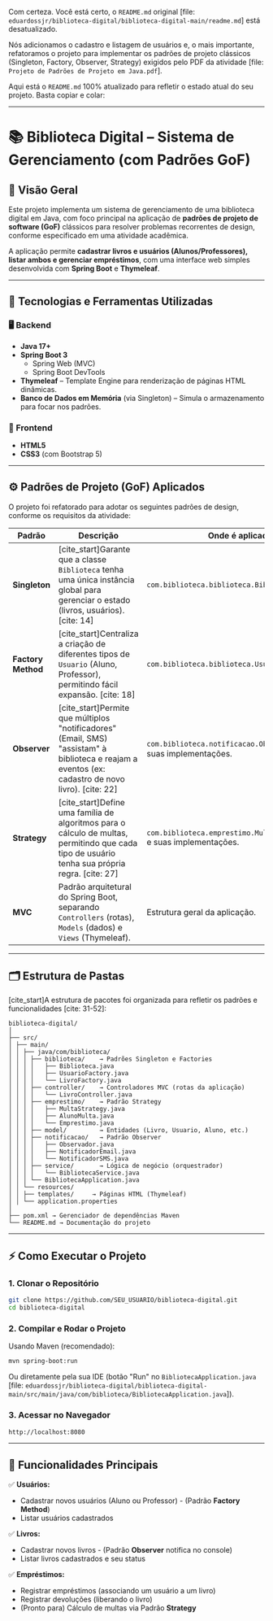 Com certeza. Você está certo, o `README.md` original [file: `eduardossjr/biblioteca-digital/biblioteca-digital-main/readme.md`] está desatualizado.

Nós adicionamos o cadastro e listagem de usuários e, o mais importante, refatoramos o projeto para implementar os padrões de projeto clássicos (Singleton, Factory, Observer, Strategy) exigidos pelo PDF da atividade [file: `Projeto de Padrões de Projeto em Java.pdf`].

Aqui está o `README.md` 100% atualizado para refletir o estado atual do seu projeto. Basta copiar e colar:

-----

# 📚 Biblioteca Digital – Sistema de Gerenciamento (com Padrões GoF)

## 🚀 Visão Geral

Este projeto implementa um sistema de gerenciamento de uma biblioteca digital em Java, com foco principal na aplicação de **padrões de projeto de software (GoF)** clássicos para resolver problemas recorrentes de design, conforme especificado em uma atividade acadêmica.

A aplicação permite **cadastrar livros e usuários (Alunos/Professores), listar ambos e gerenciar empréstimos**, com uma interface web simples desenvolvida com **Spring Boot** e **Thymeleaf**.

-----

## 🧩 Tecnologias e Ferramentas Utilizadas

### 🖥️ Backend

  * **Java 17+**
  * **Spring Boot 3**
      * Spring Web (MVC)
      * Spring Boot DevTools
  * **Thymeleaf** – Template Engine para renderização de páginas HTML dinâmicas.
  * **Banco de Dados em Memória** (via Singleton) – Simula o armazenamento para focar nos padrões.

### 🎨 Frontend

  * **HTML5**
  * **CSS3** (com Bootstrap 5)

-----

## ⚙️ Padrões de Projeto (GoF) Aplicados

O projeto foi refatorado para adotar os seguintes padrões de design, conforme os requisitos da atividade:

| Padrão | Descrição | Onde é aplicado |
| --- | --- | --- |
| **Singleton** | [cite\_start]Garante que a classe `Biblioteca` tenha uma única instância global para gerenciar o estado (livros, usuários). [cite: 14] | `com.biblioteca.biblioteca.Biblioteca.java` |
| **Factory Method** | [cite\_start]Centraliza a criação de diferentes tipos de `Usuario` (Aluno, Professor), permitindo fácil expansão. [cite: 18] | `com.biblioteca.biblioteca.UsuarioFactory.java` |
| **Observer** | [cite\_start]Permite que múltiplos "notificadores" (Email, SMS) "assistam" à biblioteca e reajam a eventos (ex: cadastro de novo livro). [cite: 22] | `com.biblioteca.notificacao.Observador.java` e suas implementações. |
| **Strategy** | [cite\_start]Define uma família de algoritmos para o cálculo de multas, permitindo que cada tipo de usuário tenha sua própria regra. [cite: 27] | `com.biblioteca.emprestimo.MultaStrategy.java` e suas implementações. |
| **MVC** | Padrão arquitetural do Spring Boot, separando `Controllers` (rotas), `Models` (dados) e `Views` (Thymeleaf). | Estrutura geral da aplicação. |

-----

## 🗂️ Estrutura de Pastas

[cite\_start]A estrutura de pacotes foi organizada para refletir os padrões e funcionalidades [cite: 31-52]:

```text
biblioteca-digital/
│
├── src/
│ ├── main/
│ │ ├── java/com/biblioteca/
│ │ │ ├── biblioteca/    → Padrões Singleton e Factories
│ │ │ │   ├── Biblioteca.java
│ │ │ │   ├── UsuarioFactory.java
│ │ │ │   └── LivroFactory.java
│ │ │ ├── controller/    → Controladores MVC (rotas da aplicação)
│ │ │ │   └── LivroController.java
│ │ │ ├── emprestimo/    → Padrão Strategy
│ │ │ │   ├── MultaStrategy.java
│ │ │ │   ├── AlunoMulta.java
│ │ │ │   └── Emprestimo.java
│ │ │ ├── model/         → Entidades (Livro, Usuario, Aluno, etc.)
│ │ │ ├── notificacao/   → Padrão Observer
│ │ │ │   ├── Observador.java
│ │ │ │   ├── NotificadorEmail.java
│ │ │ │   └── NotificadorSMS.java
│ │ │ ├── service/       → Lógica de negócio (orquestrador)
│ │ │ │   └── BibliotecaService.java
│ │ │ └── BibliotecaApplication.java
│ │ └── resources/
│ │ ├── templates/     → Páginas HTML (Thymeleaf)
│ │ └── application.properties
│
├── pom.xml → Gerenciador de dependências Maven
└── README.md → Documentação do projeto
```

-----

## ⚡ Como Executar o Projeto

### 1\. Clonar o Repositório

```bash
git clone https://github.com/SEU_USUARIO/biblioteca-digital.git
cd biblioteca-digital
```

### 2\. Compilar e Rodar o Projeto

Usando Maven (recomendado):

```bash
mvn spring-boot:run
```

Ou diretamente pela sua IDE (botão "Run" no `BibliotecaApplication.java` [file: `eduardossjr/biblioteca-digital/biblioteca-digital-main/src/main/java/com/biblioteca/BibliotecaApplication.java`]).

### 3\. Acessar no Navegador

```bash
http://localhost:8080
```

-----

## 🧠 Funcionalidades Principais

✅ **Usuários:**

  * Cadastrar novos usuários (Aluno ou Professor) - (Padrão **Factory Method**)
  * Listar usuários cadastrados

✅ **Livros:**

  * Cadastrar novos livros - (Padrão **Observer** notifica no console)
  * Listar livros cadastrados e seu status

✅ **Empréstimos:**

  * Registrar empréstimos (associando um usuário a um livro)
  * Registrar devoluções (liberando o livro)
  * (Pronto para) Cálculo de multas via Padrão **Strategy**